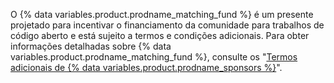 O {% data variables.product.prodname_matching_fund %} é um presente projetado para incentivar o financiamento da comunidade para trabalhos de código aberto e está sujeito a termos e condições adicionais. Para obter informações detalhadas sobre {% data variables.product.prodname_matching_fund %}, consulte os "[Termos adicionais de {% data variables.product.prodname_sponsors %}](/github/site-policy/github-sponsors-additional-terms)".
